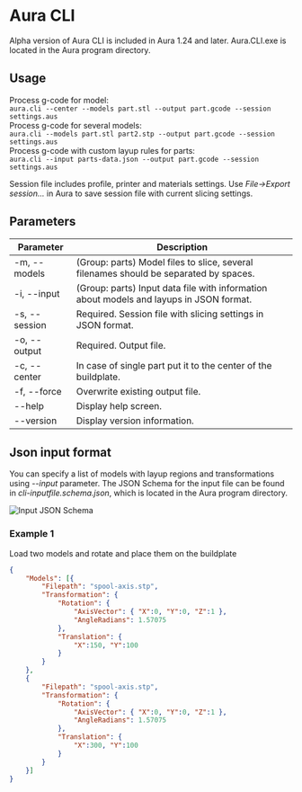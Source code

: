 # Aura CLI
Alpha version of Aura CLI is included in Aura 1.24 and later. Aura.CLI.exe is located in the Aura program directory.

## Usage
Process g-code for model:  
````aura.cli --center --models part.stl --output part.gcode --session settings.aus````  
Process g-code for several models:  
````aura.cli --models part.stl part2.stp --output part.gcode --session settings.aus````  
Process g-code with custom layup rules for parts:  
````aura.cli --input parts-data.json --output part.gcode --session settings.aus````

Session file includes profile, printer and materials settings. Use *File->Export session...* in Aura to save session file with current slicing settings.

## Parameters
Parameter   | Description
--------------------|--------------------------------------
-m, --models        | (Group: parts) Model files to slice, several filenames should be separated by spaces.  
-i, --input         | (Group: parts) Input data file with information about models and layups in JSON format.  
-s, --session       | Required. Session file with slicing settings in JSON format.  
-o, --output        | Required. Output file.  
-c, --center        | In case of single part put it to the center of the buildplate.  
-f, --force         | Overwrite existing output file.  
--help              | Display help screen.  
--version           | Display version information.  

## Json input format
You can specify a list of models with layup regions and transformations using *--input* parameter.
The JSON Schema for the input file can be found in *cli-inputfile.schema.json*, which is located in the Aura program directory.


![Input JSON Schema](media/input-json-schema.png)

### Example 1
Load two models and rotate and place them on the buildplate

```json
{
    "Models": [{
        "Filepath": "spool-axis.stp",
        "Transformation": {
            "Rotation": {
                "AxisVector": { "X":0, "Y":0, "Z":1 },
                "AngleRadians": 1.57075
            },
            "Translation": {
                "X":150, "Y":100
            }
        }
    },
    {
        "Filepath": "spool-axis.stp",
        "Transformation": {
            "Rotation": {
                "AxisVector": { "X":0, "Y":0, "Z":1 },
                "AngleRadians": 1.57075
            },
            "Translation": {
                "X":300, "Y":100
            }
        }
    }]
}
```
